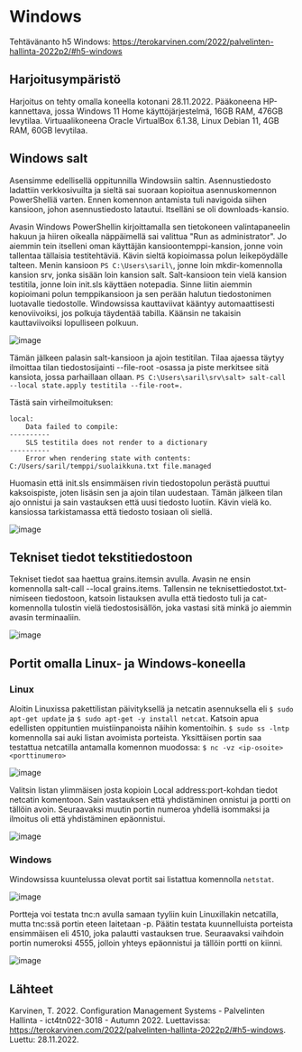 # Windows

Tehtävänanto h5 Windows: https://terokarvinen.com/2022/palvelinten-hallinta-2022p2/#h5-windows

## Harjoitusympäristö

Harjoitus on tehty omalla koneella kotonani 28.11.2022. Pääkoneena HP-kannettava, jossa Windows 11 Home käyttöjärjestelmä, 16GB RAM, 476GB levytilaa. Virtuaalikoneena 
Oracle VirtualBox 6.1.38, Linux Debian 11, 4GB RAM, 60GB levytilaa.

## Windows salt

Asensimme edellisellä oppitunnilla Windowsiin saltin. Asennustiedosto ladattiin verkkosivuilta ja sieltä sai suoraan kopioitua asennuskomennon PowerShelliä varten. Ennen komennon antamista tuli navigoida siihen kansioon, johon asennustiedosto latautui. Itselläni se oli downloads-kansio.

Avasin Windows PowerShellin kirjoittamalla sen tietokoneen valintapaneelin hakuun ja hiiren oikealla näppäimellä sai valittua "Run as administrator". Jo aiemmin tein itselleni oman käyttäjän kansioontemppi-kansion, jonne voin tallentaa tällaisia testitehtäviä. Kävin sieltä kopioimassa polun leikepöydälle talteen. Menin kansioon 
`PS C:\Users\saril\`, jonne loin mkdir-komennolla kansion srv, jonka sisään loin kansion salt. Salt-kansioon tein vielä kansion testitila, jonne loin init.sls käyttäen notepadia. Sinne liitin aiemmin kopioimani polun temppikansioon ja sen perään halutun tiedostonimen luotavalle tiedostolle. Windowsissa kauttaviivat kääntyy automaattisesti kenoviivoiksi, jos polkuja täydentää tabilla. Käänsin ne takaisin kauttaviivoiksi lopulliseen polkuun.

![image](https://user-images.githubusercontent.com/113497086/204236078-c879dcf0-de65-4f98-90a9-8f509c94edca.png)

Tämän jälkeen palasin salt-kansioon ja ajoin testitilan. Tilaa ajaessa täytyy ilmoittaa tilan tiedostosijainti --file-root -osassa ja piste merkitsee sitä kansiota, jossa parhaillaan ollaan. `PS C:\Users\saril\srv\salt> salt-call --local state.apply testitila --file-root=.`


Tästä sain virheilmoituksen:

    local:
        Data failed to compile:
    ----------
        SLS testitila does not render to a dictionary
    ----------
        Error when rendering state with contents: C:/Users/saril/temppi/suolaikkuna.txt file.managed
        
Huomasin että init.sls ensimmäisen rivin tiedostopolun perästä puuttui kaksoispiste, joten lisäsin sen ja ajoin tilan uudestaan. Tämän jälkeen tilan ajo onnistui ja sain
vastauksen että uusi tiedosto luotiin. Kävin vielä ko. kansiossa tarkistamassa että tiedosto tosiaan oli siellä. 

![image](https://user-images.githubusercontent.com/113497086/204248594-690ae9f6-15b3-48db-9d54-18435bcd7b56.png)

## Tekniset tiedot tekstitiedostoon

Tekniset tiedot saa haettua grains.itemsin avulla. Avasin ne ensin komennolla salt-call --local grains.items. Tallensin ne teknisettiedostot.txt-nimiseen tiedostoon, katsoin listauksen avulla että tiedosto tuli ja cat-komennolla tulostin vielä tiedostosisällön, joka vastasi sitä minkä jo aiemmin avasin terminaaliin. 

![image](https://user-images.githubusercontent.com/113497086/204262975-2b83759b-c865-42dc-b412-d7d05d067fb5.png)

## Portit omalla Linux- ja Windows-koneella

### Linux

Aloitin Linuxissa pakettilistan päivityksellä ja netcatin asennuksella eli `$ sudo apt-get update` ja `$ sudo apt-get -y install netcat`. Katsoin apua edellisten oppituntien muistiinpanoista näihin komentoihin. `$ sudo ss -lntp` komennolla sai auki listan avoimista porteista. Yksittäisen portin saa testattua netcatilla antamalla komennon muodossa: `$ nc -vz <ip-osoite> <porttinumero>` 

![image](https://user-images.githubusercontent.com/113497086/204268839-be701b6b-3e07-444a-9590-fe74717a9d02.png)

Valitsin listan ylimmäisen josta kopioin Local address:port-kohdan tiedot netcatin komentoon. Sain vastauksen että yhdistäminen onnistui ja portti on tällöin avoin. Seuraavaksi muutin portin numeroa yhdellä isommaksi ja ilmoitus oli että yhdistäminen epäonnistui. 

![image](https://user-images.githubusercontent.com/113497086/204269614-d585184d-1021-4b9f-9b33-a0759d37f961.png)

### Windows

Windowsissa kuuntelussa olevat portit sai listattua komennolla `netstat`. 

![image](https://user-images.githubusercontent.com/113497086/204277126-aaf52724-c440-43ee-a0db-15e12ac5770e.png)

Portteja voi testata tnc:n avulla samaan tyyliin kuin Linuxillakin netcatilla, mutta tnc:ssä portin eteen laitetaan -p. Päätin testata kuunnelluista porteista ensimmäisen eli 4510, joka palautti vastauksen true. Seuraavaksi vaihdoin portin numeroksi 4555, jolloin yhteys epäonnistui ja tällöin portti on kiinni. 


![image](https://user-images.githubusercontent.com/113497086/204278400-0b3892d0-00b2-4051-911d-7b8b39f9383e.png)

## Lähteet

Karvinen, T. 2022. Configuration Management Systems - Palvelinten Hallinta - ict4tn022-3018 - Autumn 2022. Luettavissa: https://terokarvinen.com/2022/palvelinten-hallinta-2022p2/#h5-windows. Luettu: 28.11.2022.
